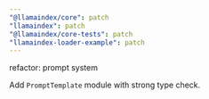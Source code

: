 ```yaml
---
"@llamaindex/core": patch
"llamaindex": patch
"@llamaindex/core-tests": patch
"llamaindex-loader-example": patch
---
```


refactor: prompt system

Add `PromptTemplate` module with strong type check.
